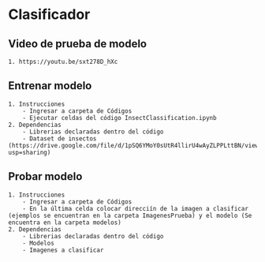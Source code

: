 # Clasificador

## Video de prueba de modelo
    1. https://youtu.be/sxt278D_hXc

## Entrenar modelo
    1. Instrucciones
        - Ingresar a carpeta de Códigos
        - Ejecutar celdas del código InsectClassification.ipynb
    2. Dependencias
        - Librerias declaradas dentro del código
        - Dataset de insectos (https://drive.google.com/file/d/1pSQ6YMoY0sUtR4llirU4wAyZLPPLttBN/view?usp=sharing)
        
        
        
## Probar modelo
    1. Instrucciones
        - Ingresar a carpeta de Códigos
        - En la última celda colocar direcciín de la imagen a clasificar (ejemplos se encuentran en la carpeta ImagenesPrueba) y el modelo (Se encuentra en la carpeta modelos)
    2. Dependencias
        - Librerias declaradas dentro del código
        - Modelos
        - Imagenes a clasificar
